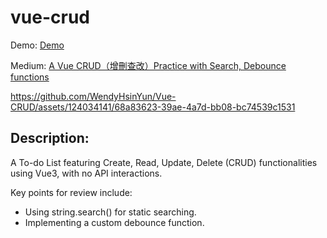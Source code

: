 # vue-crud

Demo: [Demo](https://fb8ae8ab.vue-crud.pages.dev/)
 
Medium: [A Vue CRUD（增刪查改）Practice with Search, Debounce functions](https://medium.com/@wendyhsinyun/a-vue-crud-%E5%A2%9E%E5%88%AA%E6%9F%A5%E6%94%B9-practice-with-search-debounce-functions-496cf2919adf)


https://github.com/WendyHsinYun/Vue-CRUD/assets/124034141/68a83623-39ae-4a7d-bb08-bc74539c1531

## Description:

A To-do List featuring Create, Read, Update, Delete (CRUD) functionalities using Vue3, with no API interactions. 

Key points for review include:

* Using string.search() for static searching.
* Implementing a custom debounce function.

